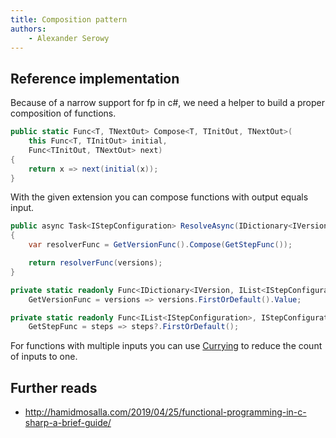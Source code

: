 ```yaml
---
title: Composition pattern
authors:
    - Alexander Serowy
---
```


## Reference implementation

Because of a narrow support for fp in c#, we need a helper to build a proper composition of functions.

```csharp
public static Func<T, TNextOut> Compose<T, TInitOut, TNextOut>(
    this Func<T, TInitOut> initial,
    Func<TInitOut, TNextOut> next)
{
    return x => next(initial(x));
}
```

With the given extension you can compose functions with output equals input.

```csharp
public async Task<IStepConfiguration> ResolveAsync(IDictionary<IVersion, IList<IStepConfiguration>> versions)
{
    var resolverFunc = GetVersionFunc().Compose(GetStepFunc());

    return resolverFunc(versions);
}

private static readonly Func<IDictionary<IVersion, IList<IStepConfiguration>>, IList<IStepConfiguration>>
    GetVersionFunc = versions => versions.FirstOrDefault().Value;

private static readonly Func<IList<IStepConfiguration>, IStepConfiguration>
    GetStepFunc = steps => steps?.FirstOrDefault();
```

For functions with multiple inputs you can use [Currying](currying_pattern.md) to reduce the count of inputs to one.

## Further reads

- <http://hamidmosalla.com/2019/04/25/functional-programming-in-c-sharp-a-brief-guide/>
